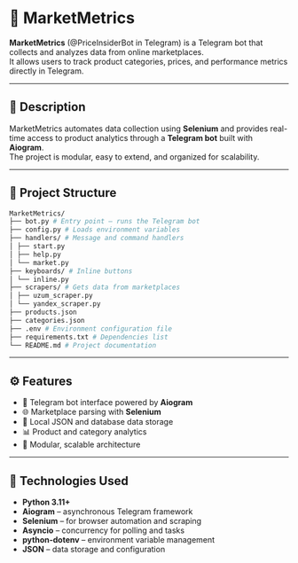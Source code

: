 # 🛒 MarketMetrics

**MarketMetrics** (@PriceInsiderBot in Telegram) is a Telegram bot that collects and analyzes data from online marketplaces.  
It allows users to track product categories, prices, and performance metrics directly in Telegram.

---

## 📘 Description

MarketMetrics automates data collection using **Selenium** and provides real-time access to product analytics through a **Telegram bot** built with **Aiogram**.  
The project is modular, easy to extend, and organized for scalability.

---

## 🧱 Project Structure


```bash
MarketMetrics/
├── bot.py # Entry point — runs the Telegram bot
├── config.py # Loads environment variables
├── handlers/ # Message and command handlers
│ ├── start.py
│ ├── help.py
│ └── market.py
├── keyboards/ # Inline buttons
│ └── inline.py
├── scrapers/ # Gets data from marketplaces
│ ├── uzum_scraper.py
│ └── yandex_scraper.py
├── products.json
├── categories.json
├── .env # Environment configuration file
├── requirements.txt # Dependencies list
└── README.md # Project documentation
```

---

## ⚙️ Features

- 🤖 Telegram bot interface powered by **Aiogram**
- 🌐 Marketplace parsing with **Selenium**
- 💾 Local JSON and database data storage
- 📊 Product and category analytics
- 🧱 Modular, scalable architecture

---

## 🧰 Technologies Used

- **Python 3.11+**
- **Aiogram** – asynchronous Telegram framework  
- **Selenium** – for browser automation and scraping  
- **Asyncio** – concurrency for polling and tasks  
- **python-dotenv** – environment variable management  
- **JSON** – data storage and configuration  




